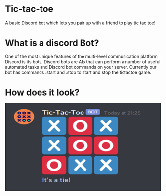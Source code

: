 # Tic-tac-toe
A basic Discord bot which lets you pair up with a friend to play tic tac toe!

# What is a discord Bot?
One of the most unique features of the multi-level communication platform Discord is its bots. Discord bots are AIs that can perform a number of useful automated tasks and Discord bot commands on your server. Currently our bot has commands .start and .stop to start and stop the tictactoe game.

# How does it look?
![Screenshot of GitHub Bot UI](/tic-tac-toe.png)
